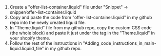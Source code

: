 1. Create a "offer-list-container.liquid" file under "Snippet" -> snipper/offer-list-container.liquid
2. Copy and paste the code from "offer-list-container.liquid" in my github repo into the newly created liquid file.
3. In "Theme.liquid" file from my github repo, copy the custom CSS code (the whole <style>...</style> block) and paste it just under the <head> tag in the "Theme.liquid" in your shopify theme.
4. Follow the rest of the instructions in "Adding_code_instructions_in_main-liquid.liquiid_file" in my github repo.
